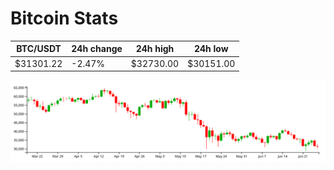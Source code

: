 # Bitcoin Stats

BTC/USDT|24h change|24h high|24h low|
|---|---|---|---|
|$31301.22|-2.47%|$32730.00|$30151.00|

<img src="./chart.svg">
